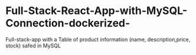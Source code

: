# Full-Stack-React-App-with-MySQL-Connection-dockerized-
Full-stack-app with a Table of product information (name, description,price, stock)  safed in MySQL
